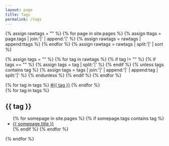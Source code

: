 ```yaml
---
layout: page
title: Tags
permalink: /tags
---
```

{% assign rawtags = "" %}
{% for page in site.pages %}
    {% assign ttags = page.tags | join:'|' | append:'|' %}
    {% assign rawtags = rawtags | append:ttags %}
{% endfor %}
{% assign rawtags = rawtags | split:'|' | sort %}

{% assign tags = "" %}
{% for tag in rawtags %}
    {% if tag != "" %}
        {% if tags == "" %}
            {% assign tags = tag | split:'|' %}
        {% endif %}
        {% unless tags contains tag %}
            {% assign tags = tags | join:'|' | append:'|' | append:tag | split:'|' %}
        {% endunless %}
    {% endif %}
{% endfor %}

<div class="taglist">
    {% for tag in tags %}
    <a href="#{{ tag }}" class="tag">#{{ tag }}</a>
    {% endfor %}
</div>

<div class="tagpage">
    {% for tag in tags %}
    <h2 id="{{ tag }}">{{ tag }}</h2>
    <ul class="tags-expo-posts">
      {% for somepage in site.pages %}
        {% if somepage.tags contains tag %}
            <li><a class="post-title" href="{{ site.baseurl }}{{ somepage.url }}"> {{ somepage.title }}</a></li>
        {% endif %}
      {% endfor %}
    </ul>
    {% endfor %}
</div>
